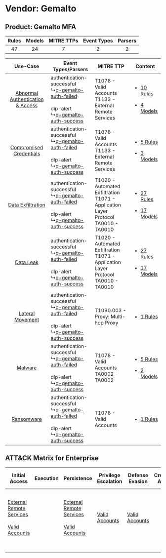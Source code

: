 Vendor: Gemalto
===============
Product: Gemalto MFA
--------------------
| Rules | Models | MITRE TTPs | Event Types | Parsers |
|:-----:|:------:|:----------:|:-----------:|:-------:|
|  47   |   24   |     7      |      2      |    2    |

|    Use-Case    | Event Types/Parsers    | MITRE TTP    | Content    |
|:----:| ---- | ---- | ---- |
| [Abnormal Authentication & Access](../../../UseCases/uc_abnormal_authentication_&_access.md) |  authentication-successful<br> ↳[q-gemalto-auth-failed](Ps/pC_qgemaltoauthfailed.md)<br><br> dlp-alert<br> ↳[q-gemalto-auth-success](Ps/pC_qgemaltoauthsuccess.md)<br> | T1078 - Valid Accounts<br>T1133 - External Remote Services<br>    | [<ul><li>10 Rules</li></ul><ul><li>4 Models</li></ul>](RM/r_m_gemalto_gemalto_mfa_Abnormal_Authentication_&_Access.md) |
|          [Compromised Credentials](../../../UseCases/uc_compromised_credentials.md)          |  authentication-successful<br> ↳[q-gemalto-auth-failed](Ps/pC_qgemaltoauthfailed.md)<br><br> dlp-alert<br> ↳[q-gemalto-auth-success](Ps/pC_qgemaltoauthsuccess.md)<br> | T1078 - Valid Accounts<br>T1133 - External Remote Services<br>    | [<ul><li>5 Rules</li></ul><ul><li>3 Models</li></ul>](RM/r_m_gemalto_gemalto_mfa_Compromised_Credentials.md)    |
|    [Data Exfiltration](../../../UseCases/uc_data_exfiltration.md)    |  authentication-successful<br> ↳[q-gemalto-auth-failed](Ps/pC_qgemaltoauthfailed.md)<br><br> dlp-alert<br> ↳[q-gemalto-auth-success](Ps/pC_qgemaltoauthsuccess.md)<br> | T1020 - Automated Exfiltration<br>T1071 - Application Layer Protocol<br>TA0010 - TA0010<br> | [<ul><li>27 Rules</li></ul><ul><li>17 Models</li></ul>](RM/r_m_gemalto_gemalto_mfa_Data_Exfiltration.md)    |
|    [Data Leak](../../../UseCases/uc_data_leak.md)    |  authentication-successful<br> ↳[q-gemalto-auth-failed](Ps/pC_qgemaltoauthfailed.md)<br><br> dlp-alert<br> ↳[q-gemalto-auth-success](Ps/pC_qgemaltoauthsuccess.md)<br> | T1020 - Automated Exfiltration<br>T1071 - Application Layer Protocol<br>TA0010 - TA0010<br> | [<ul><li>27 Rules</li></ul><ul><li>17 Models</li></ul>](RM/r_m_gemalto_gemalto_mfa_Data_Leak.md)    |
|    [Lateral Movement](../../../UseCases/uc_lateral_movement.md)    |  authentication-successful<br> ↳[q-gemalto-auth-failed](Ps/pC_qgemaltoauthfailed.md)<br><br> dlp-alert<br> ↳[q-gemalto-auth-success](Ps/pC_qgemaltoauthsuccess.md)<br> | T1090.003 - Proxy: Multi-hop Proxy<br>    | [<ul><li>1 Rules</li></ul>](RM/r_m_gemalto_gemalto_mfa_Lateral_Movement.md)    |
|    [Malware](../../../UseCases/uc_malware.md)    |  authentication-successful<br> ↳[q-gemalto-auth-failed](Ps/pC_qgemaltoauthfailed.md)<br><br> dlp-alert<br> ↳[q-gemalto-auth-success](Ps/pC_qgemaltoauthsuccess.md)<br> | T1078 - Valid Accounts<br>TA0002 - TA0002<br>    | [<ul><li>5 Rules</li></ul><ul><li>2 Models</li></ul>](RM/r_m_gemalto_gemalto_mfa_Malware.md)    |
|    [Ransomware](../../../UseCases/uc_ransomware.md)    |  authentication-successful<br> ↳[q-gemalto-auth-failed](Ps/pC_qgemaltoauthfailed.md)<br><br> dlp-alert<br> ↳[q-gemalto-auth-success](Ps/pC_qgemaltoauthsuccess.md)<br> | T1078 - Valid Accounts<br>    | [<ul><li>1 Rules</li></ul>](RM/r_m_gemalto_gemalto_mfa_Ransomware.md)    |

ATT&CK Matrix for Enterprise
----------------------------
| Initial Access                                                                                                                                   | Execution | Persistence                                                                                                                                      | Privilege Escalation                                                | Defense Evasion                                                     | Credential Access | Discovery | Lateral Movement | Collection | Command and Control                                                                                                                                                                                                      | Exfiltration                                                                | Impact |
| ------------------------------------------------------------------------------------------------------------------------------------------------ | --------- | ------------------------------------------------------------------------------------------------------------------------------------------------ | ------------------------------------------------------------------- | ------------------------------------------------------------------- | ----------------- | --------- | ---------------- | ---------- | ------------------------------------------------------------------------------------------------------------------------------------------------------------------------------------------------------------------------ | --------------------------------------------------------------------------- | ------ |
| [External Remote Services](https://attack.mitre.org/techniques/T1133)<br><br>[Valid Accounts](https://attack.mitre.org/techniques/T1078)<br><br> |           | [External Remote Services](https://attack.mitre.org/techniques/T1133)<br><br>[Valid Accounts](https://attack.mitre.org/techniques/T1078)<br><br> | [Valid Accounts](https://attack.mitre.org/techniques/T1078)<br><br> | [Valid Accounts](https://attack.mitre.org/techniques/T1078)<br><br> |                   |           |                  |            | [Proxy: Multi-hop Proxy](https://attack.mitre.org/techniques/T1090/003)<br><br>[Application Layer Protocol](https://attack.mitre.org/techniques/T1071)<br><br>[Proxy](https://attack.mitre.org/techniques/T1090)<br><br> | [Automated Exfiltration](https://attack.mitre.org/techniques/T1020)<br><br> |        |